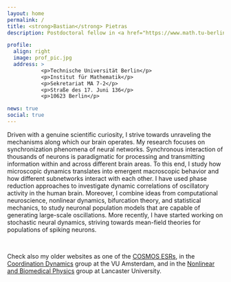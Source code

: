 ```yaml
---
layout: home
permalink: /
title: <strong>Bastian</strong> Pietras
description: Postdoctoral fellow in <a href="https://www.math.tu-berlin.de/fachgebiete_ag_stochfinanz/fg_daten_assimilation_in_den_neurowissenschaften/v_menue/fg_daten_assimilation_in_den_neurowissenschaften/" target="_self">Computational Neuroscience and Data Assimilation</a>

profile:
  align: right
  image: prof_pic.jpg
  address: >
           <p>Technische Universität Berlin</p>
           <p>Institut für Mathematik</p>
           <p>Sekretariat MA 7-2</p>
           <p>Straße des 17. Juni 136</p>
           <p>10623 Berlin</p>

news: true
social: true
---
```


Driven with a genuine scientific curiosity, I strive towards unraveling the mechanisms along which our brain operates.
My research focuses on synchronization phenomena of neural networks.
Synchronous interaction of thousands of neurons is paradigmatic for processing and transmitting information within and across different brain areas.
To this end, I study how microscopic dynamics translates into emergent macroscopic behavior and how different subnetworks interact with each other.
I have used phase reduction approaches to investigate dynamic correlations of oscillatory activity in the human brain. 
Moreover, I combine ideas from computational neuroscience, nonlinear dynamics, bifurcation theory, and statistical mechanics, to study neuronal population models that are capable of generating large-scale oscillations.
More recently, I have started working on stochastic neural dynamics, striving towards mean-field theories for populations of spiking neurons.

<br/>

Check also my older websites as one of the [COSMOS ESRs](https://www.uni-potsdam.de/cosmos-itn/people/early-stage-researchers-esrs/bastian-pietras/), in the [Coordination Dynamics](https://www.human-movement-sciences.nl/cd/current-phds/bastian/) group at the VU Amsterdam, and in the [Nonlinear and Biomedical Physics](http://www.research.lancs.ac.uk/portal/en/people/bastian-pietras(7175062e-59d9-4264-8ff0-3cf5a13be5ec).html) group at Lancaster University.
